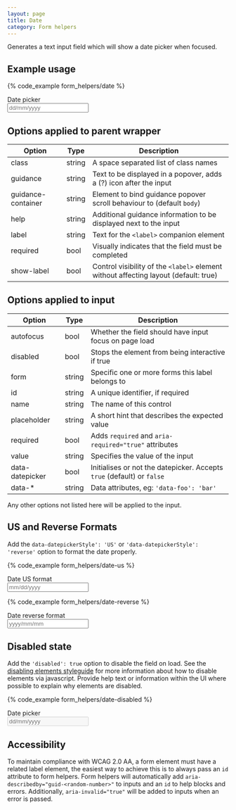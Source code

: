 ```yaml
---
layout: page
title: Date
category: Form helpers
---
```


Generates a text input field which will show a date picker when focused.

## Example usage

{% code_example form_helpers/date %}

<div class="pulsar-example form">
    <div class="form__group">
        <label for="example-date" class="control__label">Date picker</label>
        <div class="controls">
            <input id="example-date" placeholder="dd/mm/yyyy" data-datepicker="true" data-datepickerStyle='default' type="text" class="form__control">
        </div>
    </div>
</div>

## Options applied to parent wrapper

Option      | Type   | Description
----------- | ------ | ---------------------------------------------------------
class       | string | A space separated list of class names
guidance    | string | Text to be displayed in a popover, adds a (?) icon after the input
guidance-container | string | Element to bind guidance popover scroll behaviour to (default `body`)
help        | string | Additional guidance information to be displayed next to the input
label       | string | Text for the `<label>` companion element
required    | bool   | Visually indicates that the field must be completed
show-label  | bool | Control visibility of the `<label>` element without affecting layout (default: true)

## Options applied to input

Option      | Type   | Description
----------- | ------ | ---------------------------------------------------------
autofocus   | bool   | Whether the field should have input focus on page load
disabled    | bool   | Stops the element from being interactive if true
form        | string | Specific one or more forms this label belongs to
id          | string | A unique identifier, if required
name        | string | The name of this control
placeholder | string | A short hint that describes the expected value
required    | bool   | Adds `required` and `aria-required="true"` attributes
value       | string | Specifies the value of the input
data-datepicker | bool | Initialises or not the datepicker. Accepts `true` (default) or `false`
data-*      | string | Data attributes, eg: `'data-foo': 'bar'`

Any other options not listed here will be applied to the input.

## US and Reverse Formats

Add the `data-datepickerStyle': 'US'` or `'data-datepickerStyle': 'reverse'` option to format the date properly.

{% code_example form_helpers/date-us %}

<div class="pulsar-example form">
    <div class="form__group">
        <label for="example-date" class="control__label">Date US format</label>
        <div class="controls">
            <input id="example-date" placeholder="mm/dd/yyyy" data-datepicker="true" data-datepickerStyle='US' type="text" class="form__control">
        </div>
    </div>
</div>

{% code_example form_helpers/date-reverse %}

<div class="pulsar-example form">
    <div class="form__group">
        <label for="example-date" class="control__label">Date reverse format</label>
        <div class="controls">
            <input id="example-date" placeholder="yyyy/mm/mm" data-datepicker="true" data-datepickerStyle='reverse' type="text" class="form__control">
        </div>
    </div>
</div>

## Disabled state

Add the `'disabled': true` option to disable the field on load. See the [disabling elements styleguide](styleguides/disabling_elements/) for more information about how to disable elements via javascript. Provide help text or information within the UI where possible to explain why elements are disabled.

{% code_example form_helpers/date-disabled %}

<div class="pulsar-example form">
    <div class="form__group">
        <label for="example-date" class="control__label">Date picker</label>
        <div class="controls">
            <input id="example-date" placeholder="dd/mm/yyyy" data-datepicker="true" disabled type="text" class="form__control">
        </div>
    </div>
</div>

## Accessibility

To maintain compliance with WCAG 2.0 AA, a form element must have a related label element, the easiest way to achieve this is to always pass an `id` attribute to form helpers. Form helpers will automatically add `aria-describedby="guid-<random-number>"` to inputs and an `id` to help blocks and errors. Additionally, `aria-invalid="true"` will be added to inputs when an error is passed.
